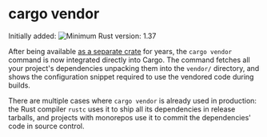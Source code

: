 # cargo vendor

Initially added: ![Minimum Rust version: 1.37](https://img.shields.io/badge/Minimum%20Rust%20Version-1.37-brightgreen.svg)

After being available [as a separate crate][vendor-crate] for years, the `cargo vendor` command is now integrated directly into Cargo. The command fetches all your project's dependencies unpacking them into the `vendor/` directory, and shows the configuration snippet required to use the vendored code during builds.

There are multiple cases where `cargo vendor` is already used in production: the Rust compiler `rustc` uses it to ship all its dependencies in release tarballs, and projects with monorepos use it to commit the dependencies' code in source control.

[vendor-crate]: https://crates.io/crates/cargo-vendor
